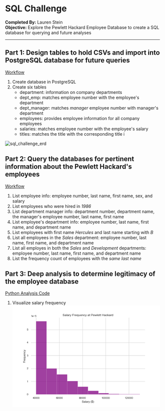 # SQL Challenge
**Completed By:** Lauren Stein\
**Objective:** Explore the Pewlett Hackard Employee Database to create a SQL database for querying and future analyses

---

## Part 1: Design tables to hold CSVs and import into PostgreSQL database for future queries
[Workflow](sql_files/PH_schema.sql)
1. Create database in PostgreSQL 
2. Create six tables
    - department: information on company departments
    - dept_emp: matches employee number with the employee's department
    - dept_manager: matches *manager* employee number with manager's department
    - employees: provides employee information for all company employees
    - salaries: matches employee number with the employee's salary
    - titles: matches the title with the corresponding title i

![sql_challenge_erd](https://user-images.githubusercontent.com/47579642/90301349-552c7580-de6d-11ea-89b7-c32f92b9107b.png)


## Part 2: Query the databases for pertinent information about the Pewlett Hackard's employees
[Workflow](sql_files/PH_query.sql)
1. List employee info: employee number, last name, first name, sex, and salary
2. List employees who were hired in *1986*
3. List department manager info: department number, department name, the manager's employee number, last name, first name
4. List employee's department info: employee number, last name, first name, and department name
5. List employees with first name *Hercules* and last name starting with *B*
6. List all employees in the *Sales* department: employee number, last name, first name, and department name
7. List all employes in both the *Sales* and *Development* departments: employee number, last name, first name, and department name
8. List the frequency count of employees with the *same last name*


## Part 3: Deep analysis to determine legitimacy of the employee database
[Python Analysis Code](sql_challenge_lms.ipynb)
1. Visualize salary frequency
![](images/salary_freq.png)
